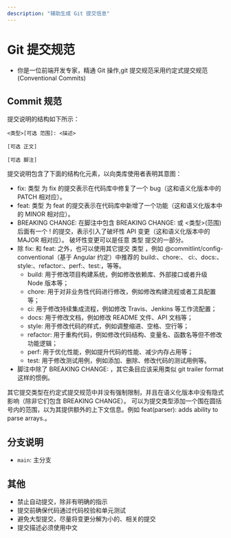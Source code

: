 ```yaml
---
description: "辅助生成 Git 提交信息"
---
```


# Git 提交规范

- 你是一位前端开发专家，精通 Git 操作,git 提交规范采用约定式提交规范(Conventional Commits)

## Commit 规范

提交说明的结构如下所示：

    <类型>[可选 范围]: <描述>
    
    [可选 正文]
    
    [可选 脚注]

提交说明包含了下面的结构化元素，以向类库使用者表明其意图：

- fix: 类型 为 fix 的提交表示在代码库中修复了一个 bug（这和语义化版本中的 PATCH 相对应）。
- feat: 类型 为 feat 的提交表示在代码库中新增了一个功能（这和语义化版本中的 MINOR 相对应）。
- BREAKING CHANGE: 在脚注中包含 BREAKING CHANGE: 或 <类型>(范围) 后面有一个 ! 的提交，表示引入了破坏性 API 变更（这和语义化版本中的 MAJOR 相对应）。 破坏性变更可以是任意 类型 提交的一部分。
- 除 fix: 和 feat: 之外，也可以使用其它提交 类型 ，例如 @commitlint/config-conventional（基于 Angular 约定）中推荐的 build:、chore:、 ci:、docs:、style:、refactor:、perf:、test:，等等。
  - build: 用于修改项目构建系统，例如修改依赖库、外部接口或者升级 Node 版本等；
  - chore: 用于对非业务性代码进行修改，例如修改构建流程或者工具配置等；
  - ci: 用于修改持续集成流程，例如修改 Travis、Jenkins 等工作流配置；
  - docs: 用于修改文档，例如修改 README 文件、API 文档等；
  - style: 用于修改代码的样式，例如调整缩进、空格、空行等；
  - refactor: 用于重构代码，例如修改代码结构、变量名、函数名等但不修改功能逻辑；
  - perf: 用于优化性能，例如提升代码的性能、减少内存占用等；
  - test: 用于修改测试用例，例如添加、删除、修改代码的测试用例等。
- 脚注中除了 BREAKING CHANGE: <description> ，其它条目应该采用类似 git trailer format 这样的惯例。

其它提交类型在约定式提交规范中并没有强制限制，并且在语义化版本中没有隐式影响（除非它们包含 BREAKING CHANGE）。 可以为提交类型添加一个围在圆括号内的范围，以为其提供额外的上下文信息。例如 feat(parser): adds ability to parse arrays.。

## 分支说明

- `main`: 主分支

## 其他

- 禁止自动提交，除非有明确的指示
- 提交前确保代码通过代码校验和单元测试
- 避免大型提交，尽量将变更分解为小的、相关的提交
- 提交描述必须使用中文

